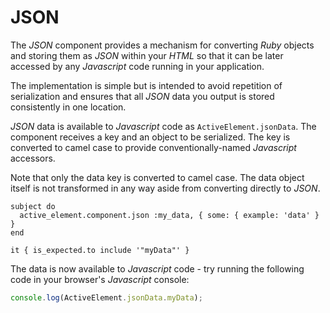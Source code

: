# JSON

The _JSON_ component provides a mechanism for converting _Ruby_ objects and storing them as _JSON_ within your _HTML_ so that it can be later accessed by any _Javascript_ code running in your application.

The implementation is simple but is intended to avoid repetition of serialization and ensures that all _JSON_ data you output is stored consistently in one location.

_JSON_ data is available to _Javascript_ code as `ActiveElement.jsonData`. The component receives a key and an object to be serialized. The key is converted to camel case to provide conventionally-named _Javascript_ accessors.

Note that only the data key is converted to camel case. The data object itself is not transformed in any way aside from converting directly to _JSON_.

```rspec:html
subject do
  active_element.component.json :my_data, { some: { example: 'data' } }
end

it { is_expected.to include '"myData"' }
```

The data is now available to _Javascript_ code - try running the following code in your browser's _Javascript_ console:

```javascript
console.log(ActiveElement.jsonData.myData);
```
